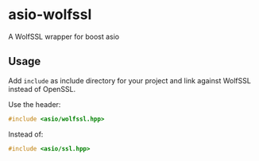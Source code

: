 # asio-wolfssl
A WolfSSL wrapper for boost asio

## Usage

Add `include` as include directory for your project and link against WolfSSL instead of OpenSSL.

Use the header:
```cpp
#include <asio/wolfssl.hpp>
```

Instead of:
```cpp
#include <asio/ssl.hpp>
```
